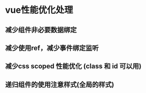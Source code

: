 # vue性能优化处理

## 减少组件非必要数据绑定

## 减少使用ref，减少事件绑定监听

## 减少css scoped 性能优化 (class 和 id 可以用)

## 递归组件的使用注意样式(全局的样式)